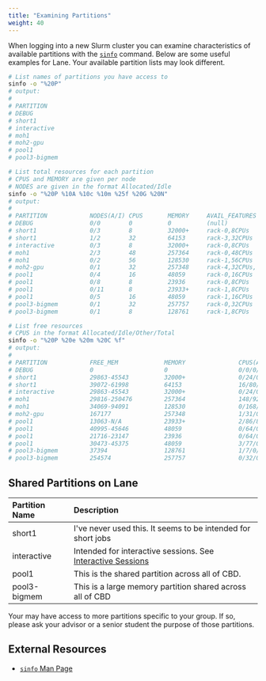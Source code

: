 ```yaml
---
title: "Examining Partitions"
weight: 40
---
```

When logging into a new Slurm cluster you can examine characteristics of available partitions with the [`sinfo`](https://slurm.schedmd.com/sinfo.html) command.
Below are some useful examples for Lane.
Your available partition lists may look different.

```bash
# List names of partitions you have access to
sinfo -o "%20P"
# output:
#
# PARTITION
# DEBUG
# short1
# interactive
# moh1
# moh2-gpu
# pool1
# pool3-bigmem

# List total resources for each partition
# CPUS and MEMORY are given per node
# NODES are given in the format Allocated/Idle
sinfo -o "%20P %10A %10c %10m %25f %20G %20N"
# output:
#
# PARTITION            NODES(A/I) CPUS       MEMORY     AVAIL_FEATURES            GRES                 NODELIST
# DEBUG                0/0        0          0          (null)                    (null)
# short1               0/3        8          32000+     rack-0,8CPUs              (null)               compute-0-[9-11]
# short1               1/2        32         64153      rack-3,32CPUs             (null)               compute-3-[32-34]
# interactive          0/3        8          32000+     rack-0,8CPUs              (null)               compute-0-[9-11]
# moh1                 2/3        48         257364     rack-0,48CPUs             (null)               compute-0-[7,20-21,2
# moh1                 0/2        56         128530     rack-1,56CPUs             (null)               compute-1-[2-6]
# moh2-gpu             0/1        32         257348     rack-4,32CPUs,            gpu:4                compute-4-18
# pool1                0/4        16         48059      rack-0,16CPUs             (null)               compute-0-[4-6,8]
# pool1                0/8        8          23936      rack-0,8CPUs              (null)               compute-0-[22-28,30]
# pool1                0/11       8          23933+     rack-1,8CPUs              (null)               compute-1-[7-10,20-2
# pool1                0/5        16         48059      rack-1,16CPUs             (null)               compute-1-[14-18]
# pool3-bigmem         0/1        32         257757     rack-0,32CPUs             (null)               compute-0-12
# pool3-bigmem         0/1        8          128761     rack-1,8CPUs              (null)               compute-1-35

# List free resources 
# CPUS in the format Allocated/Idle/Other/Total
sinfo -o "%20P %20e %20m %20C %f"
# output:
#
# PARTITION            FREE_MEM             MEMORY               CPUS(A/I/O/T)        AVAIL_FEATURES
# DEBUG                0                    0                    0/0/0/0              (null)
# short1               29863-45543          32000+               0/24/0/24            rack-0,8CPUs
# short1               39072-61998          64153                16/80/0/96           rack-3,32CPUs
# interactive          29863-45543          32000+               0/24/0/24            rack-0,8CPUs
# moh1                 29816-250476         257364               148/92/240/480       rack-0,48CPUs
# moh1                 34069-94091          128530               0/168/112/280        rack-1,56CPUs
# moh2-gpu             167177               257348               1/31/0/32            rack-4,32CPUs,
# pool1                13063-N/A            23933+               2/86/8/96            rack-1,8CPUs
# pool1                40995-45646          48059                0/64/0/64            rack-0,16CPUs
# pool1                21716-23147          23936                0/64/0/64            rack-0,8CPUs
# pool1                30473-45375          48059                3/77/0/80            rack-1,16CPUs
# pool3-bigmem         37394                128761               1/7/0/8              rack-1,8CPUs
# pool3-bigmem         254574               257757               0/32/0/32            rack-0,32CPUs
```

## Shared Partitions on Lane
| Partition Name | Description |
| :------------- | :---------- |
| short1 | I've never used this. It seems to be intended for short jobs |
| interactive | Intended for interactive sessions. See [Interactive Sessions](https://gitlab.com/mguler/lane_cluster/-/wikis/Slurm-Basics#interactive-sessions) |
| pool1 | This is the shared partition across all of CBD. |
| pool3-bigmem | This is a large memory partition shared across all of CBD | 

Your may have access to more partitions specific to your group. If so, please ask your advisor or a senior student the purpose of those partitions.


## External Resources
- [`sinfo` Man Page](https://slurm.schedmd.com/sinfo.html)
